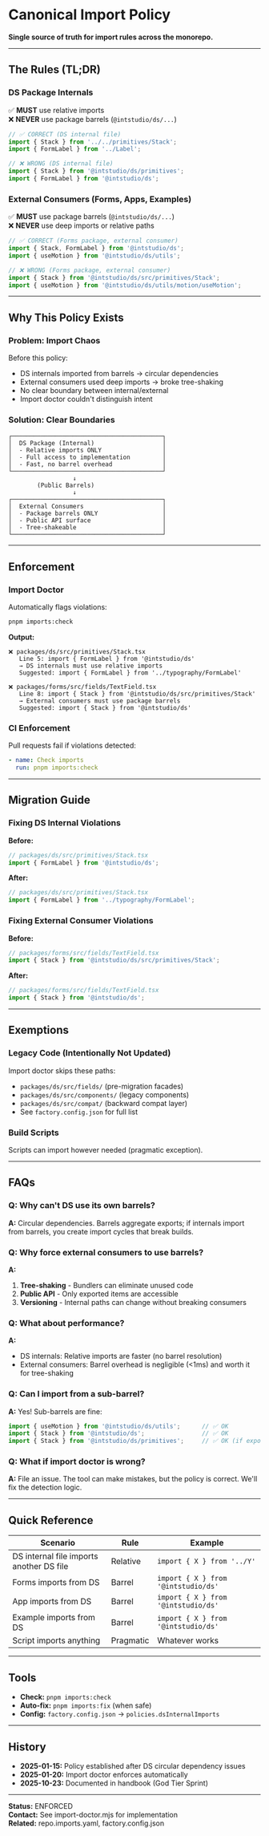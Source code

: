 # Canonical Import Policy

**Single source of truth for import rules across the monorepo.**

---

## **The Rules (TL;DR)**

### **DS Package Internals**
✅ **MUST** use relative imports  
❌ **NEVER** use package barrels (`@intstudio/ds/...`)

```typescript
// ✅ CORRECT (DS internal file)
import { Stack } from '../../primitives/Stack';
import { FormLabel } from '../Label';

// ❌ WRONG (DS internal file)
import { Stack } from '@intstudio/ds/primitives';
import { FormLabel } from '@intstudio/ds';
```

### **External Consumers (Forms, Apps, Examples)**
✅ **MUST** use package barrels (`@intstudio/ds/...`)  
❌ **NEVER** use deep imports or relative paths

```typescript
// ✅ CORRECT (Forms package, external consumer)
import { Stack, FormLabel } from '@intstudio/ds';
import { useMotion } from '@intstudio/ds/utils';

// ❌ WRONG (Forms package, external consumer)
import { Stack } from '@intstudio/ds/src/primitives/Stack';
import { useMotion } from '@intstudio/ds/utils/motion/useMotion';
```

---

## **Why This Policy Exists**

### **Problem: Import Chaos**
Before this policy:
- DS internals imported from barrels → circular dependencies
- External consumers used deep imports → broke tree-shaking
- No clear boundary between internal/external
- Import doctor couldn't distinguish intent

### **Solution: Clear Boundaries**
```
┌──────────────────────────────────────────┐
│  DS Package (Internal)                   │
│  - Relative imports ONLY                 │
│  - Full access to implementation         │
│  - Fast, no barrel overhead              │
└──────────────────────────────────────────┘
                  ↓
        (Public Barrels)
                  ↓
┌──────────────────────────────────────────┐
│  External Consumers                      │
│  - Package barrels ONLY                  │
│  - Public API surface                    │
│  - Tree-shakeable                        │
└──────────────────────────────────────────┘
```

---

## **Enforcement**

### **Import Doctor**
Automatically flags violations:

```bash
pnpm imports:check
```

**Output:**
```
❌ packages/ds/src/primitives/Stack.tsx
   Line 5: import { FormLabel } from '@intstudio/ds'
   → DS internals must use relative imports
   Suggested: import { FormLabel } from '../typography/FormLabel'

❌ packages/forms/src/fields/TextField.tsx
   Line 8: import { Stack } from '@intstudio/ds/src/primitives/Stack'
   → External consumers must use package barrels
   Suggested: import { Stack } from '@intstudio/ds'
```

### **CI Enforcement**
Pull requests fail if violations detected:

```yaml
- name: Check imports
  run: pnpm imports:check
```

---

## **Migration Guide**

### **Fixing DS Internal Violations**

**Before:**
```typescript
// packages/ds/src/primitives/Stack.tsx
import { FormLabel } from '@intstudio/ds';
```

**After:**
```typescript
// packages/ds/src/primitives/Stack.tsx
import { FormLabel } from '../typography/FormLabel';
```

### **Fixing External Consumer Violations**

**Before:**
```typescript
// packages/forms/src/fields/TextField.tsx
import { Stack } from '@intstudio/ds/src/primitives/Stack';
```

**After:**
```typescript
// packages/forms/src/fields/TextField.tsx
import { Stack } from '@intstudio/ds';
```

---

## **Exemptions**

### **Legacy Code (Intentionally Not Updated)**
Import doctor skips these paths:
- `packages/ds/src/fields/` (pre-migration facades)
- `packages/ds/src/components/` (legacy components)
- `packages/ds/src/compat/` (backward compat layer)
- See `factory.config.json` for full list

### **Build Scripts**
Scripts can import however needed (pragmatic exception).

---

## **FAQs**

### **Q: Why can't DS use its own barrels?**
**A:** Circular dependencies. Barrels aggregate exports; if internals import from barrels, you create import cycles that break builds.

### **Q: Why force external consumers to use barrels?**
**A:** 
1. **Tree-shaking** - Bundlers can eliminate unused code
2. **Public API** - Only exported items are accessible
3. **Versioning** - Internal paths can change without breaking consumers

### **Q: What about performance?**
**A:** 
- DS internals: Relative imports are faster (no barrel resolution)
- External consumers: Barrel overhead is negligible (<1ms) and worth it for tree-shaking

### **Q: Can I import from a sub-barrel?**
**A:** Yes! Sub-barrels are fine:
```typescript
import { useMotion } from '@intstudio/ds/utils';      // ✅ OK
import { Stack } from '@intstudio/ds';                // ✅ OK
import { Stack } from '@intstudio/ds/primitives';     // ✅ OK (if exported)
```

### **Q: What if import doctor is wrong?**
**A:** File an issue. The tool can make mistakes, but the policy is correct. We'll fix the detection logic.

---

## **Quick Reference**

| Scenario | Rule | Example |
|----------|------|---------|
| DS internal file imports another DS file | Relative | `import { X } from '../Y'` |
| Forms imports from DS | Barrel | `import { X } from '@intstudio/ds'` |
| App imports from DS | Barrel | `import { X } from '@intstudio/ds'` |
| Example imports from DS | Barrel | `import { X } from '@intstudio/ds'` |
| Script imports anything | Pragmatic | Whatever works |

---

## **Tools**

- **Check:** `pnpm imports:check`
- **Auto-fix:** `pnpm imports:fix` (when safe)
- **Config:** `factory.config.json` → `policies.dsInternalImports`

---

## **History**

- **2025-01-15:** Policy established after DS circular dependency issues
- **2025-01-20:** Import doctor enforces automatically
- **2025-10-23:** Documented in handbook (God Tier Sprint)

---

**Status:** ENFORCED  
**Contact:** See import-doctor.mjs for implementation  
**Related:** repo.imports.yaml, factory.config.json
